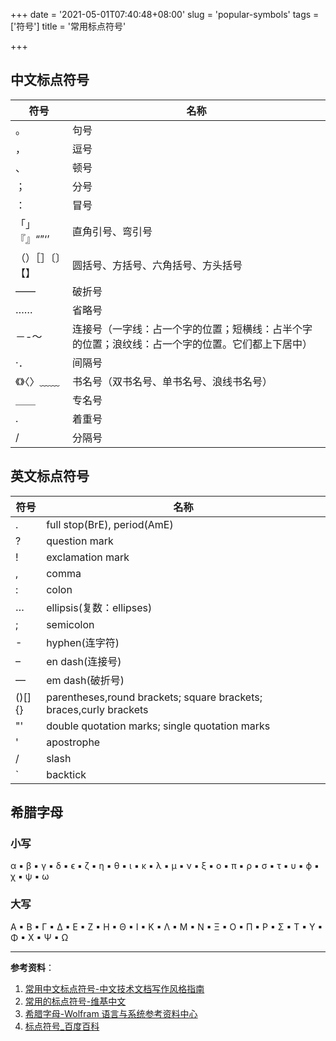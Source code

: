 +++
date = '2021-05-01T07:40:48+08:00'
slug = 'popular-symbols'
tags = ['符号']
title = '常用标点符号'

+++

## 中文标点符号

 符号 | 名称
 --- | ---
。| 句号
，| 逗号
、| 顿号
；| 分号
：| 冒号
「」『』“”‘’| 直角引号、弯引号
（）［］〔〕【】| 圆括号、方括号、六角括号、方头括号
——| 破折号
……| 省略号
－-～| 连接号（一字线：占一个字的位置；短横线：占半个字的位置；浪纹线：占一个字的位置。它们都上下居中）
·．| 间隔号
《》〈〉﹏﹏| 书名号（双书名号、单书名号、浪线书名号）
＿＿| 专名号
.| 着重号
/|分隔号

## 英文标点符号

 符号 | 名称
 --- | ---
.|full stop(BrE), period(AmE)
?|question mark
!|exclamation mark
,|comma
:|colon
…|ellipsis(复数：ellipses)
;|semicolon
-|hyphen(连字符)
–|en dash(连接号)
—|em dash(破折号)
()[]{}|parentheses,round brackets; square brackets; braces,curly brackets
"'|double quotation marks; single quotation marks
'|apostrophe
/|slash
`|backtick

## 希腊字母

### 小写

α ▪  β ▪  γ ▪  δ ▪  ϵ ▪  ζ ▪  η ▪  θ ▪  ι ▪  κ ▪  λ ▪  μ ▪  ν ▪  ξ ▪  ο ▪  π ▪  ρ ▪  σ ▪  τ ▪  υ ▪  ϕ ▪  χ ▪  ψ ▪  ω

### 大写

Α ▪  Β ▪  Γ ▪  Δ ▪  Ε ▪  Ζ ▪  Η ▪  Θ ▪  Ι ▪  Κ ▪  Λ ▪  Μ ▪  Ν ▪  Ξ ▪  Ο ▪  Π ▪  Ρ ▪  Σ ▪  Τ ▪  Υ ▪  Φ ▪  Χ ▪  Ψ ▪  Ω

---

**参考资料**：

1. [常用中文标点符号-中文技术文档写作风格指南](https://zh-style-guide.readthedocs.io/zh_CN/latest/%E6%A0%87%E7%82%B9%E7%AC%A6%E5%8F%B7/%E5%B8%B8%E7%94%A8%E4%B8%AD%E6%96%87%E6%A0%87%E7%82%B9%E7%AC%A6%E5%8F%B7.html)
2. [常用的标点符号-维基中文](https://zh.wikipedia.org/wiki/%E6%A0%87%E7%82%B9%E7%AC%A6%E5%8F%B7#%E5%B8%B8%E7%94%A8%E7%9A%84%E6%A0%87%E7%82%B9%E7%AC%A6%E5%8F%B7)
3. [希腊字母-Wolfram 语言与系统参考资料中心](https://reference.wolframcloud.com/language/guide/GreekLetters.html.zh)
4. [标点符号_百度百科](https://baike.baidu.com/item/%E6%A0%87%E7%82%B9%E7%AC%A6%E5%8F%B7)
